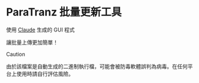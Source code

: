 # ParaTranz 批量更新工具

使用 [Claude][claude-link] 生成的 GUI 程式

讓批量上傳更加簡單！

> [!CAUTION]
> 由於該檔案是自動生成的二進制執行檔，可能會被防毒軟體誤判為病毒。在任何平台上使用時請自行評估風險。

<!-- Links -->

[claude-link]: https://claude.ai/
